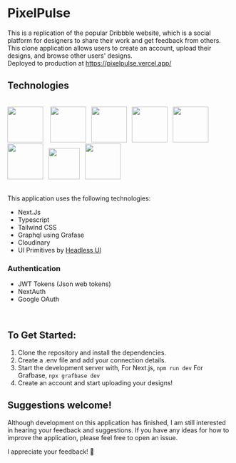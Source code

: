 # PixelPulse

This is a replication of the popular Dribbble website, which is a social platform for designers to share their work and get feedback from others. This clone application allows users to create an account, upload their designs, and browse other users' designs.<br/>
Deployed to production at https://pixelpulse.vercel.app/

## Technologies

<br/>
<a href="https://nextjs.org/"><img src="https://cdn.jsdelivr.net/gh/devicons/devicon/icons/nextjs/nextjs-original.svg" height="80"/></a>
&nbsp;&nbsp;
<a href="https://www.typescriptlang.org/"><img src="https://cdn.jsdelivr.net/gh/devicons/devicon/icons/typescript/typescript-original.svg" height="80"/></a>
&nbsp;
<a href="https://tailwindcss.com/"><img src="https://cdn.jsdelivr.net/gh/devicons/devicon/icons/tailwindcss/tailwindcss-plain.svg" height="80"/></a>
&nbsp;
<a href="https://jwt.io/"><img src="https://github.com/Kavishika-Kahandawala/PixelPulse/assets/25774028/4f01e740-cee3-42ca-a8a4-754fef1c4e8c" height="80"/></a>
&nbsp;
<a href="https://grafbase.com/"><img src="https://github.com/Kavishika-Kahandawala/PixelPulse/assets/25774028/8ba3f884-3827-4bfb-b5fb-333288cab9ba" height="80"/></a>
&nbsp;
<a href="https://cloud.google.com/"><img src="https://cdn.jsdelivr.net/gh/devicons/devicon/icons/googlecloud/googlecloud-original.svg" height="80"/></a>
&nbsp;
<a href="https://cloudinary.com/"><img src="https://github.com/Kavishika-Kahandawala/PixelPulse/assets/25774028/69959371-0509-43e3-8b11-6b4324995447" height="70"/></a>
&nbsp;
<a href="https://next-auth.js.org/"><img src="https://github.com/nextauthjs/next-auth/blob/main/docs/static/img/logo/logo-sm.png?raw=true" height="80"/></a>

<br/>
<br/>

This application uses the following technologies:
<br/>

- Next.Js
- Typescript
- Tailwind CSS
- Graphql using Grafase
- Cloudinary
- UI Primitives by [Headless UI](https://headlessui.com/)

### Authentication

- JWT Tokens (Json web tokens)
- NextAuth
- Google OAuth

<br/>
  

## To Get Started:

1. Clone the repository and install the dependencies.
2. Create a .env file and add your connection details.
3. Start the development server with,
   For Next.js, `npm run dev`
   For Grafbase, `npx grafbase dev`
4. Create an account and start uploading your designs!

## Suggestions welcome!

Although development on this application has finished, I am still interested in hearing your feedback and suggestions. If you have any ideas for how to improve the application, please feel free to open an issue.

I appreciate your feedback! 🥳
